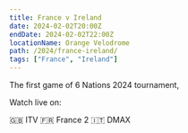 ```yaml
---
title: France v Ireland
date: 2024-02-02T20:00Z
endDate: 2024-02-02T22:00Z
locationName: Orange Velodrome
path: /2024/france-ireland/
tags: ["France", "Ireland"]
---
```


The first game of 6 Nations 2024 tournament, 

Watch live on:

🇬🇧 ITV
🇫🇷 France 2
🇮🇹 DMAX 